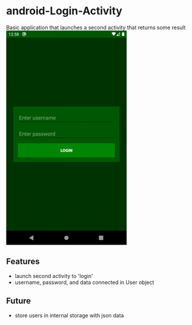 # android-Login-Activity

Basic application that launches a second activity that returns some result
![GitHub Logo](screenshots/Screenshot_1.png)

## Features

- launch second activity to 'login'
- username, password, and data connected in User object

## Future

- store users in internal storage with json data
